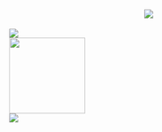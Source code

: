 <h1 align="center"> <img src="https://readme-typing-svg.herokuapp.com/?lines=console.log(%22Hello%2C%20World!%22);Welcome To My Github!&center=true&size=27"> </a> </h1>

<div align="left"> <img src="https://visitor-badge.glitch.me/badge?page_id=ylcmy" /> </div>

<div align="left"> <img height="137px" src="https://github-readme-stats.vercel.app/api?username=ylcmy&hide_title=true&hide_border=true&show_icons=trueline_height=21&text_color=000&icon_color=000&bg_color=0,ea6161,ffc64d,fffc4d,52fa5a&theme=graywhite" /> </div>

<div align="left"> <img src="https://github-readme-stats.vercel.app/api/top-langs/?username=ylcmy&hide_title=true&hide_border=true&layout=compact&langs_count=6&text_color=000&icon_color=fff&bg_color=0,52fa5a,4dfcff,c64dff&theme=graywhite" /> </div>
